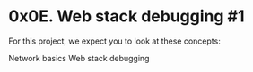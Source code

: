 # 0x0E. Web stack debugging #1
For this project, we expect you to look at these concepts:

Network basics
Web stack debugging
